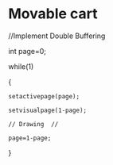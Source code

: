 # Movable cart 

//Implement Double Buffering 

int page=0;

while(1)

{

	setactivepage(page);
	
	setvisualpage(1-page);
	
	// Drawing	//
	
	page=1-page;
}
